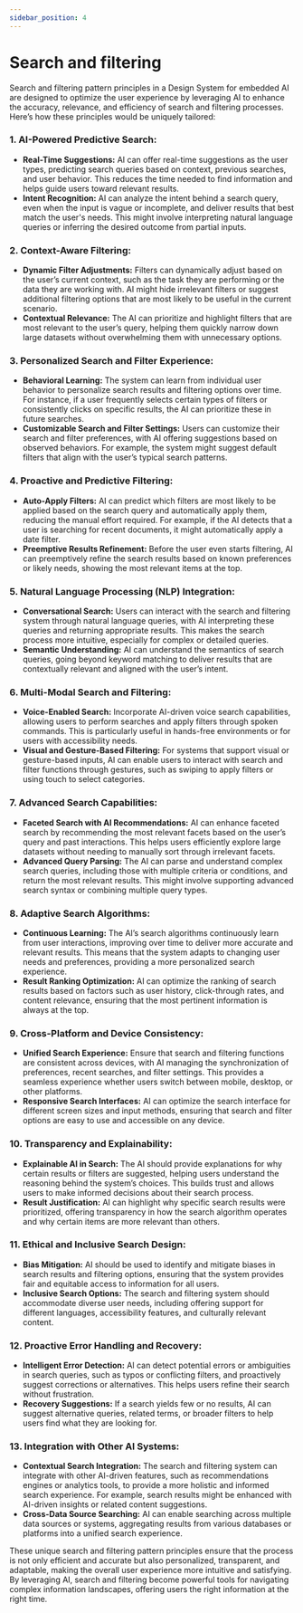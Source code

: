 ```yaml
---
sidebar_position: 4
---
```


# Search and filtering

Search and filtering pattern principles in a Design System for embedded AI are designed to optimize the user experience by leveraging AI to enhance the accuracy, relevance, and efficiency of search and filtering processes. Here’s how these principles would be uniquely tailored:

### 1. **AI-Powered Predictive Search:**
   - **Real-Time Suggestions:** AI can offer real-time suggestions as the user types, predicting search queries based on context, previous searches, and user behavior. This reduces the time needed to find information and helps guide users toward relevant results.
   - **Intent Recognition:** AI can analyze the intent behind a search query, even when the input is vague or incomplete, and deliver results that best match the user's needs. This might involve interpreting natural language queries or inferring the desired outcome from partial inputs.

### 2. **Context-Aware Filtering:**
   - **Dynamic Filter Adjustments:** Filters can dynamically adjust based on the user’s current context, such as the task they are performing or the data they are working with. AI might hide irrelevant filters or suggest additional filtering options that are most likely to be useful in the current scenario.
   - **Contextual Relevance:** The AI can prioritize and highlight filters that are most relevant to the user’s query, helping them quickly narrow down large datasets without overwhelming them with unnecessary options.

### 3. **Personalized Search and Filter Experience:**
   - **Behavioral Learning:** The system can learn from individual user behavior to personalize search results and filtering options over time. For instance, if a user frequently selects certain types of filters or consistently clicks on specific results, the AI can prioritize these in future searches.
   - **Customizable Search and Filter Settings:** Users can customize their search and filter preferences, with AI offering suggestions based on observed behaviors. For example, the system might suggest default filters that align with the user’s typical search patterns.

### 4. **Proactive and Predictive Filtering:**
   - **Auto-Apply Filters:** AI can predict which filters are most likely to be applied based on the search query and automatically apply them, reducing the manual effort required. For example, if the AI detects that a user is searching for recent documents, it might automatically apply a date filter.
   - **Preemptive Results Refinement:** Before the user even starts filtering, AI can preemptively refine the search results based on known preferences or likely needs, showing the most relevant items at the top.

### 5. **Natural Language Processing (NLP) Integration:**
   - **Conversational Search:** Users can interact with the search and filtering system through natural language queries, with AI interpreting these queries and returning appropriate results. This makes the search process more intuitive, especially for complex or detailed queries.
   - **Semantic Understanding:** AI can understand the semantics of search queries, going beyond keyword matching to deliver results that are contextually relevant and aligned with the user’s intent.

### 6. **Multi-Modal Search and Filtering:**
   - **Voice-Enabled Search:** Incorporate AI-driven voice search capabilities, allowing users to perform searches and apply filters through spoken commands. This is particularly useful in hands-free environments or for users with accessibility needs.
   - **Visual and Gesture-Based Filtering:** For systems that support visual or gesture-based inputs, AI can enable users to interact with search and filter functions through gestures, such as swiping to apply filters or using touch to select categories.

### 7. **Advanced Search Capabilities:**
   - **Faceted Search with AI Recommendations:** AI can enhance faceted search by recommending the most relevant facets based on the user’s query and past interactions. This helps users efficiently explore large datasets without needing to manually sort through irrelevant facets.
   - **Advanced Query Parsing:** The AI can parse and understand complex search queries, including those with multiple criteria or conditions, and return the most relevant results. This might involve supporting advanced search syntax or combining multiple query types.

### 8. **Adaptive Search Algorithms:**
   - **Continuous Learning:** The AI’s search algorithms continuously learn from user interactions, improving over time to deliver more accurate and relevant results. This means that the system adapts to changing user needs and preferences, providing a more personalized search experience.
   - **Result Ranking Optimization:** AI can optimize the ranking of search results based on factors such as user history, click-through rates, and content relevance, ensuring that the most pertinent information is always at the top.

### 9. **Cross-Platform and Device Consistency:**
   - **Unified Search Experience:** Ensure that search and filtering functions are consistent across devices, with AI managing the synchronization of preferences, recent searches, and filter settings. This provides a seamless experience whether users switch between mobile, desktop, or other platforms.
   - **Responsive Search Interfaces:** AI can optimize the search interface for different screen sizes and input methods, ensuring that search and filter options are easy to use and accessible on any device.

### 10. **Transparency and Explainability:**
   - **Explainable AI in Search:** The AI should provide explanations for why certain results or filters are suggested, helping users understand the reasoning behind the system’s choices. This builds trust and allows users to make informed decisions about their search process.
   - **Result Justification:** AI can highlight why specific search results were prioritized, offering transparency in how the search algorithm operates and why certain items are more relevant than others.

### 11. **Ethical and Inclusive Search Design:**
   - **Bias Mitigation:** AI should be used to identify and mitigate biases in search results and filtering options, ensuring that the system provides fair and equitable access to information for all users.
   - **Inclusive Search Options:** The search and filtering system should accommodate diverse user needs, including offering support for different languages, accessibility features, and culturally relevant content.

### 12. **Proactive Error Handling and Recovery:**
   - **Intelligent Error Detection:** AI can detect potential errors or ambiguities in search queries, such as typos or conflicting filters, and proactively suggest corrections or alternatives. This helps users refine their search without frustration.
   - **Recovery Suggestions:** If a search yields few or no results, AI can suggest alternative queries, related terms, or broader filters to help users find what they are looking for.

### 13. **Integration with Other AI Systems:**
   - **Contextual Search Integration:** The search and filtering system can integrate with other AI-driven features, such as recommendations engines or analytics tools, to provide a more holistic and informed search experience. For example, search results might be enhanced with AI-driven insights or related content suggestions.
   - **Cross-Data Source Searching:** AI can enable searching across multiple data sources or systems, aggregating results from various databases or platforms into a unified search experience.

These unique search and filtering pattern principles ensure that the process is not only efficient and accurate but also personalized, transparent, and adaptable, making the overall user experience more intuitive and satisfying. By leveraging AI, search and filtering become powerful tools for navigating complex information landscapes, offering users the right information at the right time.
